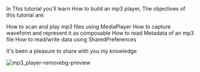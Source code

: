 In This tutorial you'll learn How to build an mp3 player, The objectives of this tutorial are:

How to scan and play mp3 files using MediaPlayer
How to capture waveform and represent it as composable
How to read Metadata of an mp3 file
How to read/write data using SharedPreferences 

It's been a pleasure to share with you my knowledge


![mp3_player-removebg-preview](https://user-images.githubusercontent.com/104235442/204953767-4149a6d9-1823-45d2-b7e6-5ec179cf6c60.png)
